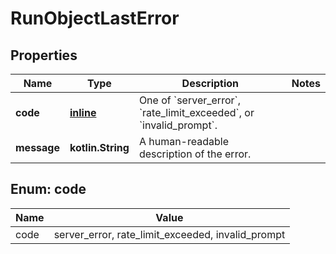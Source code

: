 
# RunObjectLastError

## Properties
| Name | Type | Description | Notes |
| ------------ | ------------- | ------------- | ------------- |
| **code** | [**inline**](#Code) | One of &#x60;server_error&#x60;, &#x60;rate_limit_exceeded&#x60;, or &#x60;invalid_prompt&#x60;. |  |
| **message** | **kotlin.String** | A human-readable description of the error. |  |


<a id="Code"></a>
## Enum: code
| Name | Value |
| ---- | ----- |
| code | server_error, rate_limit_exceeded, invalid_prompt |




